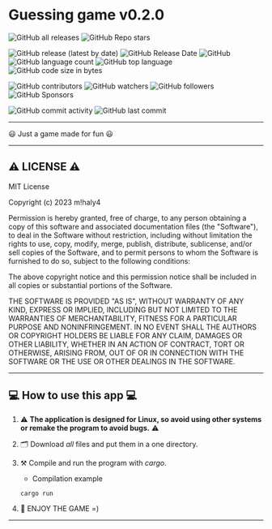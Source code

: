 # Guessing game v0.2.0

![GitHub all releases](https://img.shields.io/github/downloads/git-user-cpp/guessing_game/total?color=00FF00&logo=github&logoColor=00FF00&style=plastic)
![GitHub Repo stars](https://img.shields.io/github/stars/git-user-cpp/guessing_game?color=FFFF00&logo=github&logoColor=FFFF00&style=plastic)

![GitHub release (latest by date)](https://img.shields.io/github/v/release/git-user-cpp/guessing_game?color=ff0000&logo=github&logoColor=ff0000&style=plastic)
![GitHub Release Date](https://img.shields.io/github/release-date/git-user-cpp/guessing_game?color=ff4500&logo=github&logoColor=ff4500&style=plastic)
![GitHub](https://img.shields.io/github/license/git-user-cpp/guessing_game?color=FFD700&logo=github&logoColor=FFD700&style=plastic)
![GitHub language count](https://img.shields.io/github/languages/count/git-user-cpp/guessing_game?color=7FFFD4&logo=github&logoColor=7FFFD4&style=plastic)
![GitHub top language](https://img.shields.io/github/languages/top/git-user-cpp/guessing_game?color=red&logo=github&logoColor=red&style=plastic)
![GitHub code size in bytes](https://img.shields.io/github/languages/code-size/git-user-cpp/guessing_game?color=00BFFF&logo=github&logoColor=00BFFF&style=plastic)

![GitHub contributors](https://img.shields.io/github/contributors-anon/git-user-cpp/guessing_game?color=ff0000&logo=github&logoColor=ff0000&style=plastic)
![GitHub watchers](https://img.shields.io/github/watchers/git-user-cpp/guessing_game?color=DC143C&logo=github&logoColor=DC143C&style=plastic)
![GitHub followers](https://img.shields.io/github/followers/git-user-cpp?color=7FFF00&logo=github&logoColor=7FFF00&style=plastic)
![GitHub Sponsors](https://img.shields.io/github/sponsors/git-user-cpp?color=00FFFF&logo=github&logoColor=00FFFF&style=plastic)

![GitHub commit activity](https://img.shields.io/github/commit-activity/y/git-user-cpp/guessing_game?color=98FB98&logo=github&logoColor=98FB98&style=plastic)
![GitHub last commit](https://img.shields.io/github/last-commit/git-user-cpp/guessing_game?color=98FB98&logo=github&logoColor=98FB98&style=plastic)

---

😃 Just a game made for fun 😃

---

## ⚠️ LICENSE ⚠️
MIT License

Copyright (c) 2023 m!haly4

Permission is hereby granted, free of charge, to any person obtaining a copy
of this software and associated documentation files (the "Software"), to deal
in the Software without restriction, including without limitation the rights
to use, copy, modify, merge, publish, distribute, sublicense, and/or sell
copies of the Software, and to permit persons to whom the Software is
furnished to do so, subject to the following conditions:

The above copyright notice and this permission notice shall be included in all
copies or substantial portions of the Software.

THE SOFTWARE IS PROVIDED "AS IS", WITHOUT WARRANTY OF ANY KIND, EXPRESS OR
IMPLIED, INCLUDING BUT NOT LIMITED TO THE WARRANTIES OF MERCHANTABILITY,
FITNESS FOR A PARTICULAR PURPOSE AND NONINFRINGEMENT. IN NO EVENT SHALL THE
AUTHORS OR COPYRIGHT HOLDERS BE LIABLE FOR ANY CLAIM, DAMAGES OR OTHER
LIABILITY, WHETHER IN AN ACTION OF CONTRACT, TORT OR OTHERWISE, ARISING FROM,
OUT OF OR IN CONNECTION WITH THE SOFTWARE OR THE USE OR OTHER DEALINGS IN THE
SOFTWARE.

---

## 💻 How to use this app 💻

1) ⚠️ **The application is designed for Linux, so avoid using other systems or remake the program to avoid bugs.** ⚠️

2) 🗂️ Download *all* files and put them in a one directory.

3) ⚒️ Compile and run the program with *cargo*.
    - Сompilation example
    ```
    cargo run
    ```
    
5) 🌠 ENJOY THE GAME =)

---
